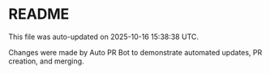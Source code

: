 # README

This file was auto-updated on 2025-10-16 15:38:38 UTC.

Changes were made by Auto PR Bot to demonstrate automated updates, PR creation, and merging.
